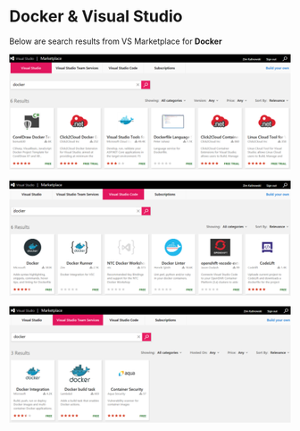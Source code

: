 # Docker & Visual Studio

Below are search results from VS Marketplace for **Docker**

![Docker VS](images/marketplace-docker-vs.png)

![Docker VSC](images/marketplace-docker-vsc.png)

![Docker VSTS](images/marketplace-docker-vsts.png)
